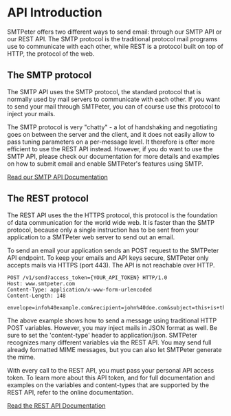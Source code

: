 # API Introduction

SMTPeter offers two different ways to send email: through our SMTP API or our REST API. 
The SMTP protocol is the traditional protocol mail programs use to communicate with
each other, while REST is a protocol built on top of HTTP, the protocol of the web.


## The SMTP protocol

The SMTP API uses the SMTP protocol, the standard protocol that is normally used by 
mail servers to communicate with each other. If you want to send your mail through 
SMTPeter, you can of course use this protocol to inject your mails.

The SMTP protocol is very "chatty" - a lot of handshaking and negotiating
goes on between the server and the client, and it does not easily allow to pass
tuning parameters on a per-message level. It therefore is ofter more efficient to 
use the REST API instead. However, if you do want to use the SMTP API, please check 
our documentation for more details and examples on how to submit email and enable 
SMTPeter's features using SMTP. 

[Read our SMTP API Documentation](copernica-docs:SMTPeter/api-documentation/smtp-api "SMTP API documentation")


## The REST protocol

The REST API uses the the HTTPS protocol, this protocol is the foundation of data communication 
for the world wide web. It is faster than the SMTP protocol, because only a single
instruction has to be sent from your application to a SMTPeter web server to send out an email.

To send an email your application sends an POST request to the SMTPeter API endpoint. To keep 
your emails and API keys secure, SMTPeter only accepts mails via HTTPS (port 443). The API is not 
reachable over HTTP.

```text
POST /v1/send?access_token={YOUR_API_TOKEN} HTTP/1.0
Host: www.smtpeter.com
Content-Type: application/x-www-form-urlencoded
Content-Length: 148

envelope=info%40example.com&recipient=john%40doe.com&subject=this+is+the+subject&html=This+is+example+text&from=info%40example.com&to=john%40doe.com
```

The above example shows how to send a message using traditional HTTP POST variables. However, 
you may inject mails in JSON format as well. Be sure to set the 'content-type' header to 
application/json. SMTPeter recognizes many different variables via the REST API. You
may send full already formatted MIME messages, but you can also let SMTPeter generate
the mime.

With every call to the REST API, you must pass your personal API access token. To learn 
more about this API token, and for full documentation and examples on the variables
and content-types that are supported by the REST API, refer to the online documentation.

[Read the REST API Documentation](copernica-docs:SMTPeter/api-documentation/rest-api "REST API documentation")

